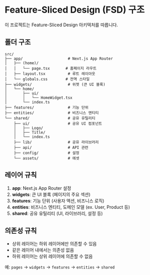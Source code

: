 # Feature-Sliced Design (FSD) 구조

이 프로젝트는 Feature-Sliced Design 아키텍처를 따릅니다.

## 폴더 구조

```
src/
├── app/                    # Next.js App Router
│   ├── (home)/
│   │   └── page.tsx       # 홈페이지 라우트
│   ├── layout.tsx          # 루트 레이아웃
│   └── globals.css        # 전역 스타일
├── widgets/                # 위젯 (큰 UI 블록)
│   └── home/
│       ├── ui/
│       │   └── HomeWidget.tsx
│       └── index.ts
├── features/               # 기능 단위
├── entities/               # 비즈니스 엔티티
└── shared/                 # 공유 유틸리티
    ├── ui/                 # 공유 UI 컴포넌트
    │   ├── Logo/
    │   ├── Title/
    │   └── index.ts
    ├── lib/                # 공유 라이브러리
    ├── api/                # API 관련
    ├── config/             # 설정
    └── assets/             # 에셋
```

## 레이어 규칙

1. **app**: Next.js App Router 설정
2. **widgets**: 큰 UI 블록 (페이지의 주요 섹션)
3. **features**: 기능 단위 (사용자 액션, 비즈니스 로직)
4. **entities**: 비즈니스 엔티티, 도메인 모델 (ex. User, Product 등)
5. **shared**: 공유 유틸리티 (UI, 라이브러리, 설정 등)

## 의존성 규칙

- 상위 레이어는 하위 레이어에만 의존할 수 있음
- 같은 레이어 내에서는 의존성 없음
- 하위 레이어는 상위 레이어에 의존할 수 없음

예: `pages` → `widgets` → `features` → `entities` → `shared`
